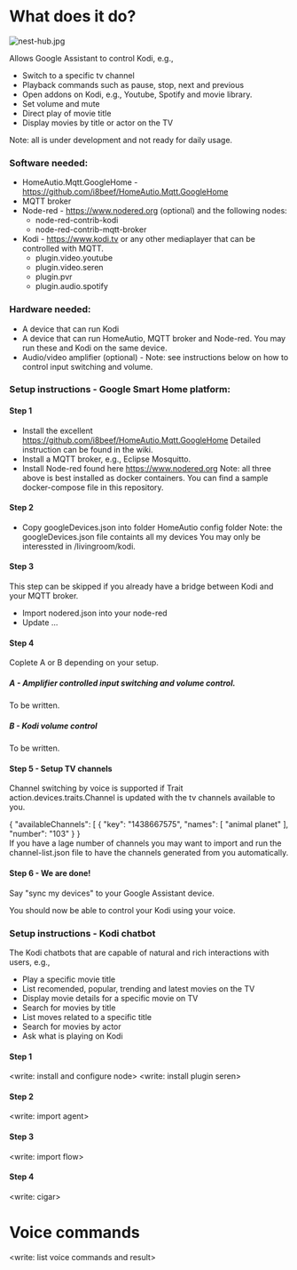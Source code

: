 # What does it do?

![nest-hub.jpg](https://raw.githubusercontent.com/sognen/homeautio-config/master/kodi/images/nest-hub.jpg)

Allows Google Assistant to control Kodi, e.g.,

* Switch to a specific tv channel
* Playback commands such as pause, stop, next and previous
* Open addons on Kodi, e.g., Youtube, Spotify and movie library.
* Set volume and mute
* Direct play of movie title
* Display movies by title or actor on the TV

Note: all is under development and not ready for daily usage.

### Software needed:
* HomeAutio.Mqtt.GoogleHome - https://github.com/i8beef/HomeAutio.Mqtt.GoogleHome
* MQTT broker
* Node-red - https://www.nodered.org (optional) and the following nodes:
  - node-red-contrib-kodi 
  - node-red-contrib-mqtt-broker
* Kodi - https://www.kodi.tv or any other mediaplayer that can be controlled with MQTT.
  - plugin.video.youtube
  - plugin.video.seren
  - plugin.pvr
  - plugin.audio.spotify


### Hardware needed:
* A device that can run Kodi
* A device that can run HomeAutio, MQTT broker and Node-red. You may run these and Kodi on the same device.
* Audio/video amplifier (optional) - Note: see instructions below on how to control input switching and volume.

### Setup instructions -  Google Smart Home platform:

#### Step 1
* Install the excellent https://github.com/i8beef/HomeAutio.Mqtt.GoogleHome Detailed instruction can be found in the wiki.
* Install a MQTT broker, e.g., Eclipse Mosquitto.
* Install Node-red found here https://www.nodered.org 
Note: all three above is best installed as docker containers. You can find a sample docker-compose file in this repository.

#### Step 2
* Copy googleDevices.json into folder HomeAutio config folder
Note: the googleDevices.json file containts all my devices You may only be interessted in /livingroom/kodi. 

#### Step 3
This step can be skipped if you already have a bridge between Kodi and your MQTT broker.
* Import nodered.json into your node-red
* Update ...


#### Step 4
Coplete A or B depending on your setup.

##### A - Amplifier controlled input switching and volume control.
To be written.

##### B - Kodi volume control
To be written.

#### Step 5 - Setup TV channels
Channel switching by voice is supported if Trait action.devices.traits.Channel is updated with the tv channels available to you.

{
  "availableChannels": [
    {
      "key": "1438667575",
      "names": [
        "animal planet"
      ],
      "number": "103"
	}
}	  
If you have a lage number of  channels you may want to import and run the channel-list.json file to have the channels generated from you automatically.


#### Step 6 - We are done!
Say "sync my devices" to your Google Assistant device. 

You should now be able to control your Kodi using your voice. 


### Setup instructions -  Kodi chatbot
The Kodi chatbots that are capable of natural and rich interactions with users, e.g.,
* Play a specific movie title 
* List recomended, popular, trending and latest movies on the TV
* Display movie details for a specific movie on TV
* Search for movies by title
* List moves related to a specific title
* Search for movies by actor
* Ask what is playing on Kodi

#### Step 1
<write: install and configure node>
<write: install plugin seren>
#### Step 2
<write: import agent>

#### Step 3
<write: import flow>

#### Step 4
<write: cigar>


# Voice commands
<write: list voice commands and result>



